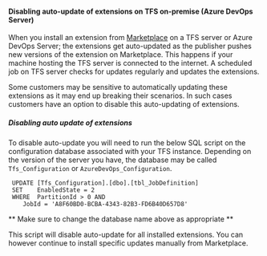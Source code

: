 #### Disabling auto-update of extensions on TFS on-premise (Azure DevOps Server)

When you install an extension from [Marketplace](https://marketplace.visualstudio.com) on a TFS server or Azure DevOps Server; the extensions get auto-updated as the publisher pushes new versions of the extension on Marketplace. This happens if your machine hosting the TFS server is connected to the internet. A scheduled job on TFS server checks for updates regularly and updates the extensions.

Some customers may be sensitive to automatically updating these extensions as it may end up breaking their scenarios. In such cases customers have an option to disable this auto-updating of extensions.

##### Disabling auto update of extensions
To disable auto-update you will need to run the below SQL script on the configuration database associated with your TFS instance. Depending on the version of the server you have, the database may be called ```Tfs_Configuration``` or ```AzureDevOps_Configuration```.  

```
 UPDATE [Tfs_Configuration].[dbo].[tbl_JobDefinition]
 SET    EnabledState = 2
 WHERE  PartitionId > 0 AND
    JobId = 'A8F60BD0-BCBA-4343-82B3-FD6B40D657D8'
```
** Make sure to change the database name above as appropriate **  

This script will disable auto-update for all installed extensions. You can however continue to install specific updates manually from Marketplace.